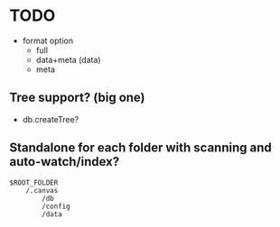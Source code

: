 # TODO

- format option
  - full
  - data+meta (data)
  - meta

## Tree support? (big one)

- db.createTree?

## Standalone for each folder with scanning and auto-watch/index?

```
$ROOT_FOLDER
    /.canvas
        /db
        /config
        /data
``` 
    